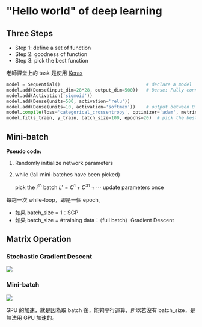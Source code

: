 # "Hello world" of deep learning

## Three Steps

- Step 1: define a set of function
- Step 2: goodness of function
- Step 3: pick the best function

老師課堂上的 task 是使用 [Keras](https://keras.io/)

```python
model = Sequential()                                # declare a model
model.add(Dense(input_dim=28*28, output_dim=500))   # Dense: Fully connected
model.add(Activation('sigmoid'))
model.add(Dense(units=500, activation='relu'))
model.add(Dense(units=10, activation='softmax'))    # output between 0 and 1
model.compile(loss='categorical_crossentropy', optimizer='adam', metrics=['accuracy'])
model.fit(s_train, y_train, batch_size=100, epochs=20)  # pick the best function
```

## Mini-batch

**Pseudo code:**

1. Randomly initialize network parameters
2. while (!all mini-batches have been picked)
   
    pick the $i^\text{th}$ batch $L' = C^1 + C^{31} + \cdots$
    update parameters once

每跑一次 while-loop，即是一個 epoch。

- 如果 batch_size = 1：SGP
- 如果 batch_size = #training data：（full batch）Gradient Descent

## Matrix Operation

### Stochastic Gradient Descent

![](https://imgur.com/pQKWG8A.png)

### Mini-batch

![](https://imgur.com/dMmzSOx.png)

GPU 的加速，就是因為取 batch 後，能夠平行運算，所以若沒有 batch_size，是無法用 GPU 加速的。